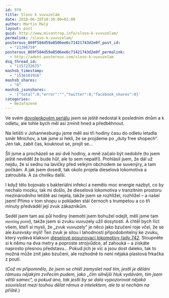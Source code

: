 ```yaml
---
id: 970
title: Slovo k vuvuzelám
date: 2010-06-28T10:30:00+01:00
author: Martin Malý
layout: post
guid: http://www.misantrop.info/slovo-k-vuvuzelam/
permalink: /slovo-k-vuvuzelam/
posterous_869f584d59a8506ee6c71421743d2e0f_post_id:
  - "21396759"
posterous_869f584d59a8506ee6c71421743d2e0f_permalink:
  - http://adent.posterous.com/slovo-k-vuvuzelam
dsq_thread_id:
  - "1157232675"
mashsb_timestamp:
  - "1536101916"
mashsb_shares:
  - "0"
mashsb_jsonshares:
  - '{"total":0,"error":"","twitter":0,"facebook_shares":0}'
categories:
  - Nezařazené
---
```

Ve svém [dovolenkovém seriálu](http://www.misantrop.info/stitky/namibia) jsem se ještě nedostal k posledním dnům a k odletu, ale tohle bych měl asi zmínit hned a předběhnout.

Na letišti v Johannesburgu jsme měli asi tři hodiny času do odletu letadla směr Mnichov, a tak jsme si řekli, že se projdeme po &#8222;duty free shopech&#8220;. Jen tak, zabít čas, kouknout se, projít se&#8230;

Šli jsme a procházeli se asi dvě hodiny, a mně začalo být nedobře (to jsem ještě nevěděl že bude hůř, ale to sem nepatří). Prohlásil jsem, že dál už nejdu, že si sednu na lavičky před velkým obchodem se suvenýry, a tam počkám. A jak jsem dosedl, tak okolo projela dieselová lokomotiva a zatroubila. A za chvilku další.

I když tělo bojovalo s bakteriální infekcí a nemělo moc energie nazbyt, co by nechalo mozku, tak mi došlo, že dieselová lokomotiva v tranzitním prostoru mezinárodního letiště asi nejela, takže jsem se rozhlížel, rozhlížel &#8211; a našel jsem! Přímo v tom shopu u pokladen stál černoch s trumpetou a co tři minuty předváděl její zvuk zákazníkům.

Seděl jsem tam asi půl hodiny (nemohl jsem bohužel odejít, měli jsme tam _<span style="font-family: mceinline;">meeting point</span>_), takže jsem si zvuku vuvuzely užil dosytosti. A chtěl bych říct všem, kteří si myslí, že &#8222;zvuk vuvuzely&#8220; je něco jako bzučení roje včel, že se ale _kurevsky_ mýlí! Ten zvuk je silou i lahodností připodobnitelný ke zvuku, který vydává klakson [dieselové posunovací lokomotivy řady 742](http://spz.logout.cz/vozidla/742/lokomotiva742.html). Stoupněte si k němu na dva metry a poproste strojvůdce, ať zahouká &#8211; a získáte naprosto přesnou představu&#8230; Pokud jich je víc a jsou dost daleko, tak to možná může znít jako bzučení, ale rozhodně to není nějaká plastová frkačka z pouti.

(_Což mi připomnělo, že jsem se chtěl zamyslet nad tím, jestli je dělání rámusu nějakým zvířecím pudem, jako &#8222;čím silnější hluk vydávám, tím jsem větší samec&#8220;, a pokud ano, tak jestli by se dala vypozorovat nějaká souvislost mezi touhou dělat rámus a intelektem, ale to si nechám na příště._)